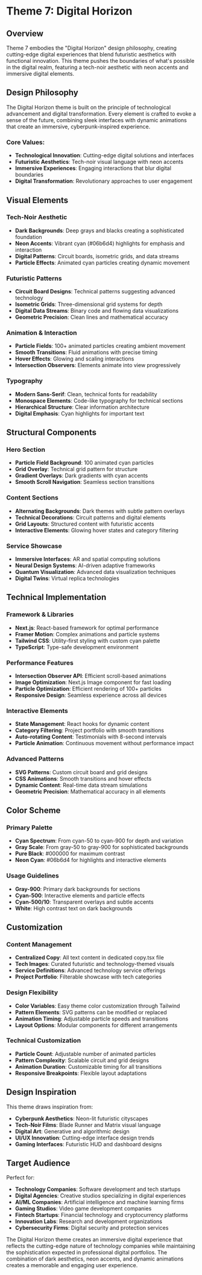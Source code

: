 # Theme 7: Digital Horizon

## Overview
Theme 7 embodies the "Digital Horizon" design philosophy, creating cutting-edge digital experiences that blend futuristic aesthetics with functional innovation. This theme pushes the boundaries of what's possible in the digital realm, featuring a tech-noir aesthetic with neon accents and immersive digital elements.

## Design Philosophy
The Digital Horizon theme is built on the principle of technological advancement and digital transformation. Every element is crafted to evoke a sense of the future, combining sleek interfaces with dynamic animations that create an immersive, cyberpunk-inspired experience.

### Core Values:
- **Technological Innovation**: Cutting-edge digital solutions and interfaces
- **Futuristic Aesthetics**: Tech-noir visual language with neon accents
- **Immersive Experiences**: Engaging interactions that blur digital boundaries
- **Digital Transformation**: Revolutionary approaches to user engagement

## Visual Elements

### Tech-Noir Aesthetic
- **Dark Backgrounds**: Deep grays and blacks creating a sophisticated foundation
- **Neon Accents**: Vibrant cyan (#06b6d4) highlights for emphasis and interaction
- **Digital Patterns**: Circuit boards, isometric grids, and data streams
- **Particle Effects**: Animated cyan particles creating dynamic movement

### Futuristic Patterns
- **Circuit Board Designs**: Technical patterns suggesting advanced technology
- **Isometric Grids**: Three-dimensional grid systems for depth
- **Digital Data Streams**: Binary code and flowing data visualizations
- **Geometric Precision**: Clean lines and mathematical accuracy

### Animation & Interaction
- **Particle Fields**: 100+ animated particles creating ambient movement
- **Smooth Transitions**: Fluid animations with precise timing
- **Hover Effects**: Glowing and scaling interactions
- **Intersection Observers**: Elements animate into view progressively

### Typography
- **Modern Sans-Serif**: Clean, technical fonts for readability
- **Monospace Elements**: Code-like typography for technical sections
- **Hierarchical Structure**: Clear information architecture
- **Digital Emphasis**: Cyan highlights for important text

## Structural Components

### Hero Section
- **Particle Field Background**: 100 animated cyan particles
- **Grid Overlay**: Technical grid pattern for structure
- **Gradient Overlays**: Dark gradients with cyan accents
- **Smooth Scroll Navigation**: Seamless section transitions

### Content Sections
- **Alternating Backgrounds**: Dark themes with subtle pattern overlays
- **Technical Decorations**: Circuit patterns and digital elements
- **Grid Layouts**: Structured content with futuristic accents
- **Interactive Elements**: Glowing hover states and category filtering

### Service Showcase
- **Immersive Interfaces**: AR and spatial computing solutions
- **Neural Design Systems**: AI-driven adaptive frameworks
- **Quantum Visualization**: Advanced data visualization techniques
- **Digital Twins**: Virtual replica technologies

## Technical Implementation

### Framework & Libraries
- **Next.js**: React-based framework for optimal performance
- **Framer Motion**: Complex animations and particle systems
- **Tailwind CSS**: Utility-first styling with custom cyan palette
- **TypeScript**: Type-safe development environment

### Performance Features
- **Intersection Observer API**: Efficient scroll-based animations
- **Image Optimization**: Next.js Image component for fast loading
- **Particle Optimization**: Efficient rendering of 100+ particles
- **Responsive Design**: Seamless experience across all devices

### Interactive Elements
- **State Management**: React hooks for dynamic content
- **Category Filtering**: Project portfolio with smooth transitions
- **Auto-rotating Content**: Testimonials with 8-second intervals
- **Particle Animation**: Continuous movement without performance impact

### Advanced Patterns
- **SVG Patterns**: Custom circuit board and grid designs
- **CSS Animations**: Smooth transitions and hover effects
- **Dynamic Content**: Real-time data stream simulations
- **Geometric Precision**: Mathematical accuracy in all elements

## Color Scheme

### Primary Palette
- **Cyan Spectrum**: From cyan-50 to cyan-900 for depth and variation
- **Gray Scale**: From gray-50 to gray-900 for sophisticated backgrounds
- **Pure Black**: #000000 for maximum contrast
- **Neon Cyan**: #06b6d4 for highlights and interactive elements

### Usage Guidelines
- **Gray-900**: Primary dark backgrounds for sections
- **Cyan-500**: Interactive elements and particle effects
- **Cyan-500/10**: Transparent overlays and subtle accents
- **White**: High contrast text on dark backgrounds

## Customization

### Content Management
- **Centralized Copy**: All text content in dedicated copy.tsx file
- **Tech Images**: Curated futuristic and technology-themed visuals
- **Service Definitions**: Advanced technology service offerings
- **Project Portfolio**: Filterable showcase with tech categories

### Design Flexibility
- **Color Variables**: Easy theme color customization through Tailwind
- **Pattern Elements**: SVG patterns can be modified or replaced
- **Animation Timing**: Adjustable particle speeds and transitions
- **Layout Options**: Modular components for different arrangements

### Technical Customization
- **Particle Count**: Adjustable number of animated particles
- **Pattern Complexity**: Scalable circuit and grid designs
- **Animation Duration**: Customizable timing for all transitions
- **Responsive Breakpoints**: Flexible layout adaptations

## Design Inspiration
This theme draws inspiration from:
- **Cyberpunk Aesthetics**: Neon-lit futuristic cityscapes
- **Tech-Noir Films**: Blade Runner and Matrix visual language
- **Digital Art**: Generative and algorithmic design
- **UI/UX Innovation**: Cutting-edge interface design trends
- **Gaming Interfaces**: Futuristic HUD and dashboard designs

## Target Audience
Perfect for:
- **Technology Companies**: Software development and tech startups
- **Digital Agencies**: Creative studios specializing in digital experiences
- **AI/ML Companies**: Artificial intelligence and machine learning firms
- **Gaming Studios**: Video game development companies
- **Fintech Startups**: Financial technology and cryptocurrency platforms
- **Innovation Labs**: Research and development organizations
- **Cybersecurity Firms**: Digital security and protection services

The Digital Horizon theme creates an immersive digital experience that reflects the cutting-edge nature of technology companies while maintaining the sophistication expected in professional digital portfolios. The combination of dark aesthetics, neon accents, and dynamic animations creates a memorable and engaging user experience.